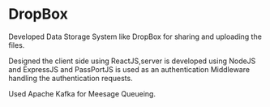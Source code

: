 # DropBox

Developed Data Storage System like DropBox for sharing and uploading the files.

Designed the client side using ReactJS,server is developed using NodeJS and ExpressJS and PassPortJS is used as an
authentication Middleware handling the authentication requests.

Used Apache Kafka for Meesage Queueing. 
